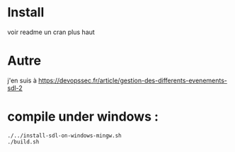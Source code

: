 # Install

voir readme un cran plus haut

# Autre

j'en suis à https://devopssec.fr/article/gestion-des-differents-evenements-sdl-2

# compile under windows : 

```
./../install-sdl-on-windows-mingw.sh
./build.sh
```
